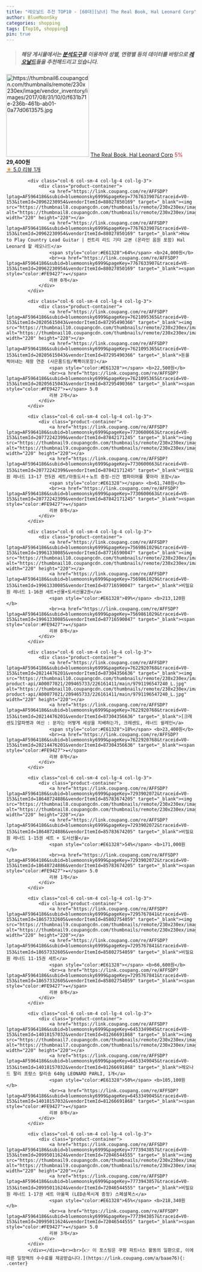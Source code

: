 ```yaml
---
title: "레오날드 추천 TOP10 - [60대][남녀] The Real Book, Hal Leonard Corp"
author: BlueMoonSky
categories: shopping
tags: [Top10, shopping]
pin: true
---
```


> ##### 해당 게시물에서는 [**분석도구**](https://itemscout.io/)를 이용하여 **성별**, **연령별** 등의 데이터를 바탕으로 [**레오날드**](https://link.coupang.com/a/baae76)들을 추천해드리고 있습니다.
<div class="container"><div class="row">
            <div class="col-6 col-sm-4 col-lg-4 col-lg-3">
                <div class="product-container">
                    <a href="https://link.coupang.com/re/AFFSDP?lptag=AF5964186&subid=bluemoonsky6999&pageKey=30690822&traceid=V0-153&itemId=116526162&vendorItemId=3234679137" target="_blank"><img src="https://thumbnail6.coupangcdn.com/thumbnails/remote/230x230ex/image/vendor_inventory/images/2017/08/31/10/0/f631b71e-236b-461b-ab01-0a77d0613575.jpg" alt="https://thumbnail6.coupangcdn.com/thumbnails/remote/230x230ex/image/vendor_inventory/images/2017/08/31/10/0/f631b71e-236b-461b-ab01-0a77d0613575.jpg" width="220" height="220"></a>
                    <a href="https://link.coupang.com/re/AFFSDP?lptag=AF5964186&subid=bluemoonsky6999&pageKey=30690822&traceid=V0-153&itemId=116526162&vendorItemId=3234679137" target="_blank">The Real Book, Hal Leonard Corp</a>
                    <span style="color:#E61328">5%</span> <b>29,400원</b>
                    <br><a href="https://link.coupang.com/re/AFFSDP?lptag=AF5964186&subid=bluemoonsky6999&pageKey=30690822&traceid=V0-153&itemId=116526162&vendorItemId=3234679137" target="_blank"><span style="color:#FE9427">★</span> 5.0
                    리뷰 1개</a>
                </div>
            </div>
            
            <div class="col-6 col-sm-4 col-lg-4 col-lg-3">
                <div class="product-container">
                    <a href="https://link.coupang.com/re/AFFSDP?lptag=AF5964186&subid=bluemoonsky6999&pageKey=7767633907&traceid=V0-153&itemId=20962230954&vendorItemId=88027850169" target="_blank"><img src="https://thumbnail8.coupangcdn.com/thumbnails/remote/230x230ex/image/vendor_inventory/22c3/6485fd79a8bb1257505f30902f1f0bd5b246cd0620f2dd47d3e30e27cf31.jpg" alt="https://thumbnail8.coupangcdn.com/thumbnails/remote/230x230ex/image/vendor_inventory/22c3/6485fd79a8bb1257505f30902f1f0bd5b246cd0620f2dd47d3e30e27cf31.jpg" width="220" height="220"></a>
                    <a href="https://link.coupang.com/re/AFFSDP?lptag=AF5964186&subid=bluemoonsky6999&pageKey=7767633907&traceid=V0-153&itemId=20962230954&vendorItemId=88027850169" target="_blank">How to Play Country Lead Guitar | 컨트리 리드 기타 교본 (온라인 음원 포함) Hal Leonard 할 레오나드</a>
                    <span style="color:#E61328">64%</span> <b>24,000원</b>
                    <br><a href="https://link.coupang.com/re/AFFSDP?lptag=AF5964186&subid=bluemoonsky6999&pageKey=7767633907&traceid=V0-153&itemId=20962230954&vendorItemId=88027850169" target="_blank"><span style="color:#FE9427">★</span> 
                    리뷰 0개</a>
                </div>
            </div>
            
            <div class="col-6 col-sm-4 col-lg-4 col-lg-3">
                <div class="product-container">
                    <a href="https://link.coupang.com/re/AFFSDP?lptag=AF5964186&subid=bluemoonsky6999&pageKey=7621095365&traceid=V0-153&itemId=20205615043&vendorItemId=87295490366" target="_blank"><img src="https://thumbnail10.coupangcdn.com/thumbnails/remote/230x230ex/image/vendor_inventory/31e0/abeb5795866502f676632e2ad8e30e79c6ee268a91a61779f44024327785.png" alt="https://thumbnail10.coupangcdn.com/thumbnails/remote/230x230ex/image/vendor_inventory/31e0/abeb5795866502f676632e2ad8e30e79c6ee268a91a61779f44024327785.png" width="220" height="220"></a>
                    <a href="https://link.coupang.com/re/AFFSDP?lptag=AF5964186&subid=bluemoonsky6999&pageKey=7621095365&traceid=V0-153&itemId=20205615043&vendorItemId=87295490366" target="_blank">돈을 찍어내는 제왕 연준 (사은품드림/뾱뾱이포장)</a>
                    <span style="color:#E61328"></span> <b>22,500원</b>
                    <br><a href="https://link.coupang.com/re/AFFSDP?lptag=AF5964186&subid=bluemoonsky6999&pageKey=7621095365&traceid=V0-153&itemId=20205615043&vendorItemId=87295490366" target="_blank"><span style="color:#FE9427">★</span> 5.0
                    리뷰 2개</a>
                </div>
            </div>
            
            <div class="col-6 col-sm-4 col-lg-4 col-lg-3">
                <div class="product-container">
                    <a href="https://link.coupang.com/re/AFFSDP?lptag=AF5964186&subid=bluemoonsky6999&pageKey=7730600663&traceid=V0-153&itemId=20772242399&vendorItemId=87842171245" target="_blank"><img src="https://thumbnail9.coupangcdn.com/thumbnails/remote/230x230ex/image/vendor_inventory/1bd8/eddaf34d5c1f7ffd7434c570bc9fe4d84d81a23c510568e1d9a275645396.jpg" alt="https://thumbnail9.coupangcdn.com/thumbnails/remote/230x230ex/image/vendor_inventory/1bd8/eddaf34d5c1f7ffd7434c570bc9fe4d84d81a23c510568e1d9a275645396.jpg" width="220" height="220"></a>
                    <a href="https://link.coupang.com/re/AFFSDP?lptag=AF5964186&subid=bluemoonsky6999&pageKey=7730600663&traceid=V0-153&itemId=20772242399&vendorItemId=87842171245" target="_blank">비밀요원 레너드 13~17 전5권 세트/아동도서＋노트 증정-신간 뱀파이어를 쫓아라 포함</a>
                    <span style="color:#E61328"></span> <b>61,740원</b>
                    <br><a href="https://link.coupang.com/re/AFFSDP?lptag=AF5964186&subid=bluemoonsky6999&pageKey=7730600663&traceid=V0-153&itemId=20772242399&vendorItemId=87842171245" target="_blank"><span style="color:#FE9427">★</span> 
                    리뷰 0개</a>
                </div>
            </div>
            
            <div class="col-6 col-sm-4 col-lg-4 col-lg-3">
                <div class="product-container">
                    <a href="https://link.coupang.com/re/AFFSDP?lptag=AF5964186&subid=bluemoonsky6999&pageKey=7569861029&traceid=V0-153&itemId=19961330085&vendorItemId=87716590047" target="_blank"><img src="https://thumbnail10.coupangcdn.com/thumbnails/remote/230x230ex/image/vendor_inventory/05a8/0c171c9c597647b38aee2a1d3bb7174ec05c7d8dc306379aa7fff3f7b679.jpeg" alt="https://thumbnail10.coupangcdn.com/thumbnails/remote/230x230ex/image/vendor_inventory/05a8/0c171c9c597647b38aee2a1d3bb7174ec05c7d8dc306379aa7fff3f7b679.jpeg" width="220" height="220"></a>
                    <a href="https://link.coupang.com/re/AFFSDP?lptag=AF5964186&subid=bluemoonsky6999&pageKey=7569861029&traceid=V0-153&itemId=19961330085&vendorItemId=87716590047" target="_blank">비밀요원 레너드 1-16권 세트+선물+도서선물2권</a>
                    <span style="color:#E61328">89%</span> <b>213,120원</b>
                    <br><a href="https://link.coupang.com/re/AFFSDP?lptag=AF5964186&subid=bluemoonsky6999&pageKey=7569861029&traceid=V0-153&itemId=19961330085&vendorItemId=87716590047" target="_blank"><span style="color:#FE9427">★</span> 
                    리뷰 0개</a>
                </div>
            </div>
            
            <div class="col-6 col-sm-4 col-lg-4 col-lg-3">
                <div class="product-container">
                    <a href="https://link.coupang.com/re/AFFSDP?lptag=AF5964186&subid=bluemoonsky6999&pageKey=7622920768&traceid=V0-153&itemId=20214476201&vendorItemId=87304356636" target="_blank"><img src="https://thumbnail10.coupangcdn.com/thumbnails/remote/230x230ex/image/retail-product-api/A00077021/209465733/226161411/main/9791196547240_L.jpg" alt="https://thumbnail10.coupangcdn.com/thumbnails/remote/230x230ex/image/retail-product-api/A00077021/209465733/226161411/main/9791196547240_L.jpg" width="220" height="220"></a>
                    <a href="https://link.coupang.com/re/AFFSDP?lptag=AF5964186&subid=bluemoonsky6999&pageKey=7622920768&traceid=V0-153&itemId=20214476201&vendorItemId=87304356636" target="_blank">[크레센도]알파벳과 여신 : 문자는 어떻게 세상을 지배하는가, 크레센도, 레너드 쉴레인</a>
                    <span style="color:#E61328">18%</span> <b>23,400원</b>
                    <br><a href="https://link.coupang.com/re/AFFSDP?lptag=AF5964186&subid=bluemoonsky6999&pageKey=7622920768&traceid=V0-153&itemId=20214476201&vendorItemId=87304356636" target="_blank"><span style="color:#FE9427">★</span> 
                    리뷰 0개</a>
                </div>
            </div>
            
            <div class="col-6 col-sm-4 col-lg-4 col-lg-3">
                <div class="product-container">
                    <a href="https://link.coupang.com/re/AFFSDP?lptag=AF5964186&subid=bluemoonsky6999&pageKey=7293902072&traceid=V0-153&itemId=18648724886&vendorItemId=85783674205" target="_blank"><img src="https://thumbnail8.coupangcdn.com/thumbnails/remote/230x230ex/image/vendor_inventory/06e8/52e94599c284e305771447b08226108fd26a5067112bdcb29cb817d4d4a5.jpg" alt="https://thumbnail8.coupangcdn.com/thumbnails/remote/230x230ex/image/vendor_inventory/06e8/52e94599c284e305771447b08226108fd26a5067112bdcb29cb817d4d4a5.jpg" width="220" height="220"></a>
                    <a href="https://link.coupang.com/re/AFFSDP?lptag=AF5964186&subid=bluemoonsky6999&pageKey=7293902072&traceid=V0-153&itemId=18648724886&vendorItemId=85783674205" target="_blank">비밀요원 레너드 1-15권 세트 + 도서선물</a>
                    <span style="color:#E61328">54%</span> <b>171,000원</b>
                    <br><a href="https://link.coupang.com/re/AFFSDP?lptag=AF5964186&subid=bluemoonsky6999&pageKey=7293902072&traceid=V0-153&itemId=18648724886&vendorItemId=85783674205" target="_blank"><span style="color:#FE9427">★</span> 5.0
                    리뷰 1개</a>
                </div>
            </div>
            
            <div class="col-6 col-sm-4 col-lg-4 col-lg-3">
                <div class="product-container">
                    <a href="https://link.coupang.com/re/AFFSDP?lptag=AF5964186&subid=bluemoonsky6999&pageKey=7295767841&traceid=V0-153&itemId=18657332605&vendorItemId=85802754059" target="_blank"><img src="https://thumbnail9.coupangcdn.com/thumbnails/remote/230x230ex/image/vendor_inventory/fd39/faf9e416f4e448849cebb28a1563dc3992afea8524588b44cafe589cc5bc.jpg" alt="https://thumbnail9.coupangcdn.com/thumbnails/remote/230x230ex/image/vendor_inventory/fd39/faf9e416f4e448849cebb28a1563dc3992afea8524588b44cafe589cc5bc.jpg" width="220" height="220"></a>
                    <a href="https://link.coupang.com/re/AFFSDP?lptag=AF5964186&subid=bluemoonsky6999&pageKey=7295767841&traceid=V0-153&itemId=18657332605&vendorItemId=85802754059" target="_blank">비밀요원 레너드 11-15권 세트</a>
                    <span style="color:#E61328"></span> <b>66,600원</b>
                    <br><a href="https://link.coupang.com/re/AFFSDP?lptag=AF5964186&subid=bluemoonsky6999&pageKey=7295767841&traceid=V0-153&itemId=18657332605&vendorItemId=85802754059" target="_blank"><span style="color:#FE9427">★</span> 
                    리뷰 0개</a>
                </div>
            </div>
            
            <div class="col-6 col-sm-4 col-lg-4 col-lg-3">
                <div class="product-container">
                    <a href="https://link.coupang.com/re/AFFSDP?lptag=AF5964186&subid=bluemoonsky6999&pageKey=6453349045&traceid=V0-153&itemId=14018157032&vendorItemId=81266691868" target="_blank"><img src="https://thumbnail7.coupangcdn.com/thumbnails/remote/230x230ex/image/vendor_inventory/b2f3/e9e7a62ee4017cf4e754e83cc39a04ff2a48db5567964ff7dcd370fd01d5.jpg" alt="https://thumbnail7.coupangcdn.com/thumbnails/remote/230x230ex/image/vendor_inventory/b2f3/e9e7a62ee4017cf4e754e83cc39a04ff2a48db5567964ff7dcd370fd01d5.jpg" width="220" height="220"></a>
                    <a href="https://link.coupang.com/re/AFFSDP?lptag=AF5964186&subid=bluemoonsky6999&pageKey=6453349045&traceid=V0-153&itemId=14018157032&vendorItemId=81266691868" target="_blank">레오나드 팔리 프랑스 칼리송 640g LEONARD PARLI, 1개</a>
                    <span style="color:#E61328">50%</span> <b>105,100원</b>
                    <br><a href="https://link.coupang.com/re/AFFSDP?lptag=AF5964186&subid=bluemoonsky6999&pageKey=6453349045&traceid=V0-153&itemId=14018157032&vendorItemId=81266691868" target="_blank"><span style="color:#FE9427">★</span> 
                    리뷰 0개</a>
                </div>
            </div>
            
            <div class="col-6 col-sm-4 col-lg-4 col-lg-3">
                <div class="product-container">
                    <a href="https://link.coupang.com/re/AFFSDP?lptag=AF5964186&subid=bluemoonsky6999&pageKey=7773943857&traceid=V0-153&itemId=20995011624&vendorItemId=72046544555" target="_blank"><img src="https://thumbnail9.coupangcdn.com/thumbnails/remote/230x230ex/image/vendor_inventory/3f6c/96423014e6c1a919974647c0befc3658bf86dfce85761254034569517546.jpg" alt="https://thumbnail9.coupangcdn.com/thumbnails/remote/230x230ex/image/vendor_inventory/3f6c/96423014e6c1a919974647c0befc3658bf86dfce85761254034569517546.jpg" width="220" height="220"></a>
                    <a href="https://link.coupang.com/re/AFFSDP?lptag=AF5964186&subid=bluemoonsky6999&pageKey=7773943857&traceid=V0-153&itemId=20995011624&vendorItemId=72046544555" target="_blank">비밀요원 레너드 1-17권 세트 아울북 (LED손목시계 증정) 스페셜북스</a>
                    <span style="color:#E61328">65%</span> <b>218,340원</b>
                    <br><a href="https://link.coupang.com/re/AFFSDP?lptag=AF5964186&subid=bluemoonsky6999&pageKey=7773943857&traceid=V0-153&itemId=20995011624&vendorItemId=72046544555" target="_blank"><span style="color:#FE9427">★</span> 5.0
                    리뷰 3개</a>
                </div>
            </div>
            </div></div><br><br>[👉 이 포스팅은 쿠팡 파트너스 활동의 일환으로, 이에 따른 일정액의 수수료를 제공받습니다.](https://link.coupang.com/a/baae76){: .center}